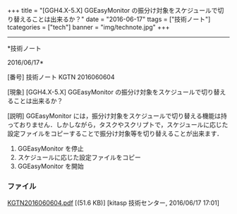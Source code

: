 ﻿+++
title = "[GGH4.X-5.X] GGEasyMonitor の振分け対象をスケジュールで切り替えることは出来るか？"
date = "2016-06-17"
ttags = ["技術ノート"]
tcategories = ["tech"]
banner = "img/technote.jpg"
+++

-----------------------------------------------------------------------------------------------------------------------------

*技術ノート

2016/06/17*


[番号]
技術ノート KGTN 2016060604

[現象]
[GGH4.X-5.X] GGEasyMonitor
の振分け対象をスケジュールで切り替えることは出来るか？

[説明]
GGEasyMonitor
には，振分け対象をスケジュールで切り替える機能は持っておりません．しかしながら，タスクやスクリプトで，スケジュールに応じた設定ファイルをコピーすることで振分け対象等を切り替えることが出来ます．

1. GGEasyMonitor を停止
2. スケジュールに応じた設定ファイルをコピー
3. GGEasyMonitor を開始


### ファイル

 
 


[KGTN2016060604.pdf](http://techreport.kitasp.net/attachments/download/2670/KGTN2016060604.pdf)
 [(51.6 KB)] [kitasp 技術センター, 2016/06/17
17:01]


 


 

